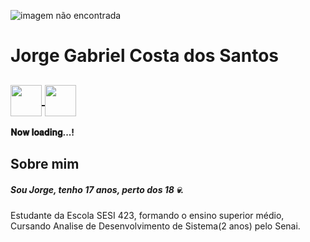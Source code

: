 ![imagem não encontrada](https://steamuserimages-a.akamaihd.net/ugc/96103700532309699/8F44EE6DAFB4F4E2469AA4947059A09E1A78E93C/?imw=637&imh=358&ima=fit&impolicy=Letterbox&imcolor=%23000000&letterbox=true)

#  Jorge Gabriel Costa dos Santos 

## <a href="https://www.linkedin.com/in/jorge-gabriel-a406262b6/?trk=opento_sprofile_details"><img src="https://play-lh.googleusercontent.com/kMofEFLjobZy_bCuaiDogzBcUT-dz3BBbOrIEjJ-hqOabjK8ieuevGe6wlTD15QzOqw=w240-h480-rw" height="50px" align="center"/> </a> <a href="https://www.instagram.com/jx.deta1ls/"><img src="https://upload.wikimedia.org/wikipedia/commons/thumb/9/95/Instagram_logo_2022.svg/800px-Instagram_logo_2022.svg.png" height="50px" align="center"/></a>



**𝐍𝐨𝐰 𝐥𝐨𝐚𝐝𝐢𝐧𝐠...!**

## Sobre mim

##### Sou Jorge, tenho 17 anos, perto dos 18 💀.
Estudante da Escola SESI 423, formando o ensino superior médio, Cursando Analise de Desenvolvimento de Sistema(2 anos) pelo Senai.
